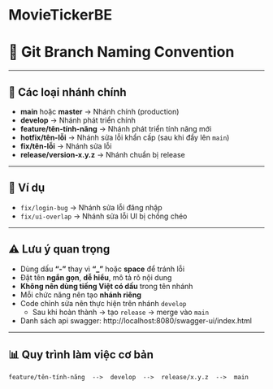 # MovieTickerBE
# 🌿 Git Branch Naming Convention

---

## 🌱 Các loại nhánh chính

- **main** hoặc **master** → Nhánh chính (production)
- **develop** → Nhánh phát triển chính
- **feature/tên-tính-năng** → Nhánh phát triển tính năng mới
- **hotfix/tên-lỗi** → Nhánh sửa lỗi khẩn cấp (sau khi đẩy lên `main`)
- **fix/tên-lỗi** → Nhánh sửa lỗi
- **release/version-x.y.z** → Nhánh chuẩn bị release

---

## 📌 Ví dụ

- `fix/login-bug` → Nhánh sửa lỗi đăng nhập  
- `fix/ui-overlap` → Nhánh sửa lỗi UI bị chồng chéo

---

## ⚠️ Lưu ý quan trọng

- Dùng dấu **“-”** thay vì **“_”** hoặc **space** để tránh lỗi  
- Đặt tên **ngắn gọn**, **dễ hiểu**, mô tả rõ nội dung  
- **Không nên dùng tiếng Việt có dấu** trong tên nhánh  
- Mỗi chức năng nên tạo **nhánh riêng**  
- Code chỉnh sửa nên thực hiện trên nhánh `develop`  
  - Sau khi hoàn thành → tạo `release` → merge vào `main`
- Danh sách api swagger: http://localhost:8080/swagger-ui/index.html
---

## 📊 Quy trình làm việc cơ bản

```plaintext
feature/tên-tính-năng  -->  develop  -->  release/x.y.z  -->  main
